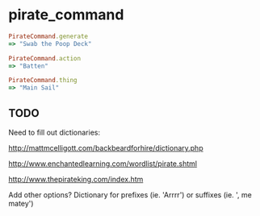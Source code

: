 pirate_command
===============


```ruby
PirateCommand.generate
=> "Swab the Poop Deck"

PirateCommand.action
=> "Batten"

PirateCommand.thing
=> "Main Sail"

```


TODO
-----------------------

Need to fill out dictionaries:

http://mattmcelligott.com/backbeardforhire/dictionary.php

http://www.enchantedlearning.com/wordlist/pirate.shtml

http://www.thepirateking.com/index.htm

Add other options? Dictionary for prefixes (ie. 'Arrrr') or suffixes (ie. ', me matey')

